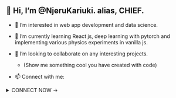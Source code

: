 ##  👋 Hi, I’m @NjeruKariuki. alias,  CHIEF.
 
- 👀 I’m interested in web app development and data science.
- 🌱 I’m currently learning React js, deep learning with pytorch and implementing various physics experiments in vanilla js.
- 💞️ I’m looking to collaborate on any interesting projects.

  - (Show me something cool you have created with code)

- 📫 Connect with me:
<details>
  <summary>CONNECT NOW -> </summary>
  
- ### GITHUB:  @NjeruKariuki.  
- ### IG: @freakoutbond
- ### E-mail: freakoutbond2@gmail.com
  
 </details>


<!---
NjeruKariuki/NjeruKariuki is a ✨ special ✨ repository because its `README.md` (this file) appears on your GitHub profile.
You can click the Preview link to take a look at your changes.
--->
